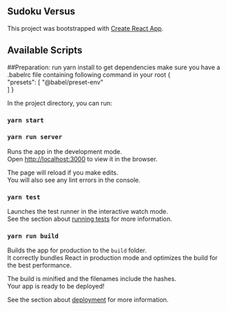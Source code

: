 ## Sudoku Versus 


This project was bootstrapped with [Create React App](https://github.com/facebook/create-react-app).

## Available Scripts

##Preparation:
run yarn install to get dependencies
make sure you have a .babelrc file containing following command in your root 
{   
  "presets": [
    "@babel/preset-env"   
  ] 
}

In the project directory, you can run:

### `yarn start`
### `yarn run server`
Runs the app in the development mode.<br>
Open [http://localhost:3000](http://localhost:3000) to view it in the browser.

The page will reload if you make edits.<br>
You will also see any lint errors in the console.

### `yarn test`

Launches the test runner in the interactive watch mode.<br>
See the section about [running tests](https://facebook.github.io/create-react-app/docs/running-tests) for more information.

### `yarn run build`

Builds the app for production to the `build` folder.<br>
It correctly bundles React in production mode and optimizes the build for the best performance.

The build is minified and the filenames include the hashes.<br>
Your app is ready to be deployed!

See the section about [deployment](https://facebook.github.io/create-react-app/docs/deployment) for more information.